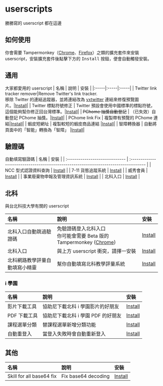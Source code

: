 # userscripts

勝勝寫的 userscript 都在這邊

## 如何使用

你會需要 Tampermonkey（[Chrome](https://chrome.google.com/webstore/detail/tampermonkey/dhdgffkkebhmkfjojejmpbldmpobfkfo)、[Firefox](https://addons.mozilla.org/zh-TW/firefox/addon/tampermonkey/)）之類的擴充套件來安裝 userscript，安裝擴充套件後點擊下方的 <kbd>Install</kbd> 按鈕，便會自動觸發安裝。

## 通用

大家都愛用的 userscript
| 名稱 | 說明 | 安裝 |
|:-----|:-----|:-----|
| Twitter link tracker remover|Remove Twitter's link tracker. <br>移除 Twitter 的連結追蹤器，並將連結改為 [vxtwitter](https://github.com/ryuuzake/BetterTwitFix) 連結來修復預覽圖片。|[Install](https://github.com/gnehs/userscripts/raw/main/Twitter-link-tracker-remover.user.js)|
| Twitter 標點符號修正 | Twitter 預設會使用中國標準的標點符號，這個能夠幫你修正回台灣標準。|[Install](https://github.com/gnehs/userscripts/raw/main/twitter-lang-fix.user.js)|
| ~~PChome 抽獎自動登記~~ | （已失效）自動登記 PChome 抽獎。|[Install](https://github.com/gnehs/userscripts/raw/main/pchome-prize-auto-rigister.user.js)|
| PChome link Fix | 複製帶有預覽的 PChome 連結|[Install](https://github.com/gnehs/userscripts/raw/main/pchome-link-copy.user.js)|
| 蝦皮短網址 | 複製較短的蝦皮商品連結 |[Install](https://github.com/gnehs/userscripts/raw/main/shopee-link-copy.user.js)|
| 智障轉換器 | 自動將頁面中的「智能」轉換為「智障」 |[Install](https://github.com/gnehs/userscripts/raw/main/intelligent-replacer.user.js)|

## 驗證碼

自動填寫驗證碼
| 名稱 | 安裝 |
| :------------------------------ | :------------------------------------------------------------------------------------- |
| NCC 型式認證資料查詢 | [Install](https://github.com/gnehs/userscripts/raw/main/ncc-captcha-auto-fill.user.js) |
| 7-11 貨態追蹤系統 | [Install](https://github.com/gnehs/userscripts/raw/main/eservice-7-11.user.js) |
| 威秀會員 | [Install](https://github.com/gnehs/userscripts/raw/main/vieshow-captcha-auto-fill.user.js) |
| 事業廢棄物申報及管理資訊系統 | [Install](https://github.com/gnehs/userscripts/raw/main/waste-moenv-gov-tw.user.js) |
| 北科入口 | [Install](https://github.com/gnehs/userscripts/raw/main/ntut-portal-captcha-auto-fill.user) |

## 北科

與台北科技大學有關的 userscript

| 名稱                           | 說明                                                                                                                                                                   | 安裝                                                                                        |
| :----------------------------- | :--------------------------------------------------------------------------------------------------------------------------------------------------------------------- | :------------------------------------------------------------------------------------------ |
| 北科入口自動跳過驗證碼         | 免驗證碼登入北科入口<br/> 你可能會需要 Beta 版的 Tampermonkey ([Chrome](https://chrome.google.com/webstore/detail/tampermonkey-beta/gcalenpjmijncebpfijmoaglllgpjagf)) | [Install](https://github.com/gnehs/userscripts/raw/main/ntut-skip-captcha.user.js)          |
| 北科入口                       | 與上方 userscript 衝突，請擇一安裝                                                                                                                                     | [Install](https://github.com/gnehs/userscripts/raw/main/ntut-portal-captcha-auto-fill.user) |
| 北科網路教學評量自動填寫小精靈 | 幫你自動填寫北科教學評量系統                                                                                                                                           | [Install](https://github.com/gnehs/userscripts/raw/main/ntut-autofill-assessment.user.js)   |

### i 學園

| 名稱         | 說明                               | 安裝                                                                                        |
| :----------- | :--------------------------------- | :------------------------------------------------------------------------------------------ |
| 影片下載工具 | 協助尼下載北科 i 學園影片的好朋友  | [Install](https://github.com/gnehs/userscripts/raw/main/ntut-istudy-downloader.user.js)     |
| PDF 下載工具 | 協助尼下載北科 i 學園 PDF 的好朋友 | [Install](https://github.com/gnehs/userscripts/raw/main/ntut-istudy-pdf-downloader.user.js) |
| 課程選單分類 | 替課程選單新增分類功能             | [Install](https://github.com/gnehs/userscripts/raw/main/ntut-istudy-course-select.user.js)  |
| 自動重登入   | 當登入失敗時會自動重新登入         | [Install](https://github.com/gnehs/userscripts/raw/main/ntut-istudy-auto-relogin.user.js)   |

## 其他

| 名稱                     | 說明                | 安裝                                                                          |
| :----------------------- | :------------------ | :---------------------------------------------------------------------------- |
| Skill for all base64 fix | Fix base64 decoding | [Install](https://github.com/gnehs/userscripts/raw/main/skillsforall.user.js) |
